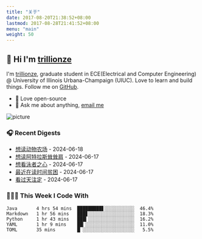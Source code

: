 ```yaml
---
title: "关于"
date: 2017-08-20T21:38:52+08:00
lastmod: 2017-08-28T21:41:52+08:00
menu: "main"
weight: 50
---
```


## 👋 Hi I'm [trillionze](https://www.trillionze.com)

I'm [trillionze](https://www.trillionze.com), graduate student in ECE(Electrical and Computer Engineering) @ University of Illinois Urbana-Champaign (UIUC). Love to learn and build things. Follow me on [GitHub](https://github.com/trillionze).

- 💼 Love open-source
- 💬 Ask me about anything, [email me](trillionze@163.com)

![picture](https://image.pseudoyu.com/images/dino.gif)

### 🎧 Recent Digests

<!-- douban starts -->
* <a href='https://book.douban.com/subject/4908879/' target='_blank'>想读动物农场</a> - 2024-06-18
* <a href='https://book.douban.com/subject/33445309/' target='_blank'>想读阿特拉斯耸耸肩</a> - 2024-06-17
* <a href='http://movie.douban.com/subject/26656728/' target='_blank'>想看泳者之心</a> - 2024-06-17
* <a href='https://book.douban.com/subject/36687146/' target='_blank'>最近在读时间贫困</a> - 2024-06-17
* <a href='http://movie.douban.com/subject/21941283/' target='_blank'>看过天注定</a> - 2024-06-17
<!-- douban ends -->

### 👨🏻‍💻 This Week I Code With

<!-- code_time starts -->

```text
Java       4 hrs 54 mins  █████████▋░░░░░░░░░░░  46.4%
Markdown   1 hr 56 mins   ███▊░░░░░░░░░░░░░░░░░  18.3%
Python     1 hr 43 mins   ███▍░░░░░░░░░░░░░░░░░  16.2%
YAML       1 hr 9 mins    ██▎░░░░░░░░░░░░░░░░░░  11.0%
TOML       35 mins        █▏░░░░░░░░░░░░░░░░░░░   5.5%
```

<!-- code_time ends -->